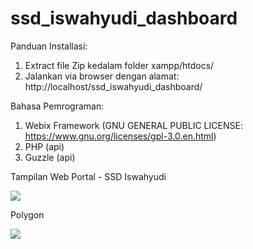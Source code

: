 # ssd_iswahyudi_dashboard

Panduan Installasi:
1. Extract file Zip kedalam folder xampp/htdocs/
2. Jalankan via browser dengan alamat: http://localhost/ssd_iswahyudi_dashboard/

Bahasa Pemrograman:
1. Webix Framework (GNU GENERAL PUBLIC LICENSE:  https://www.gnu.org/licenses/gpl-3.0.en.html)
2. PHP (api)
3. Guzzle (api)

Tampilan Web Portal - SSD Iswahyudi

<img src="https://raw.githubusercontent.com/iswahyud/ssd_iswahyudi_dashbord/main/screenshot_web_portal_maps.png">

Polygon

<img src="https://raw.githubusercontent.com/iswahyud/ssd_iswahyudi_dashbord/main/screenshot_web_portal_polygon.png">
